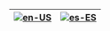 <table role="table">
<thead>
<tr>
<th><a href="https://github.com/josdemmers/Diablo4Companion/wiki/Home"><img src="https://raw.githubusercontent.com/josdemmers/Diablo4Companion/refs/heads/master/D4Companion/Images/Flags/enUS.png" alt="en-US"></a></th>
<th><a href="https://github.com/josdemmers/Diablo4Companion/wiki/Home-(esES)"><img src="https://raw.githubusercontent.com/josdemmers/Diablo4Companion/refs/heads/master/D4Companion/Images/Flags/esES.png" alt="es-ES"></a></th>
</tr>
</thead>
</table>